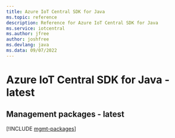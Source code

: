```yaml
---
title: Azure IoT Central SDK for Java
ms.topic: reference
description: Reference for Azure IoT Central SDK for Java
ms.service: iotcentral
ms.author: jfree
author: joshfree
ms.devlang: java
ms.data: 09/07/2022
---
```

# Azure IoT Central SDK for Java - latest

## Management packages - latest
[!INCLUDE [mgmt-packages](iot-central-mgmt-index.md)]